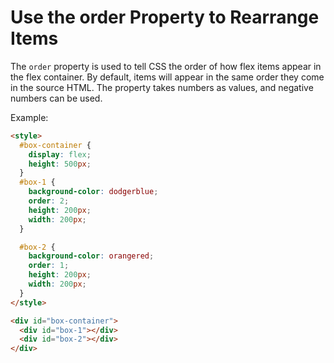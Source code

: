 # Use the order Property to Rearrange Items

The `order` property is used to tell CSS the order of how flex items appear in the flex container. By default, items will appear in the same order they come in the source HTML. The property takes numbers as values, and negative numbers can be used.

Example:

```html
<style>
  #box-container {
    display: flex;
    height: 500px;
  }
  #box-1 {
    background-color: dodgerblue;
    order: 2;
    height: 200px;
    width: 200px;
  }

  #box-2 {
    background-color: orangered;
    order: 1;
    height: 200px;
    width: 200px;
  }
</style>

<div id="box-container">
  <div id="box-1"></div>
  <div id="box-2"></div>
</div>
```
